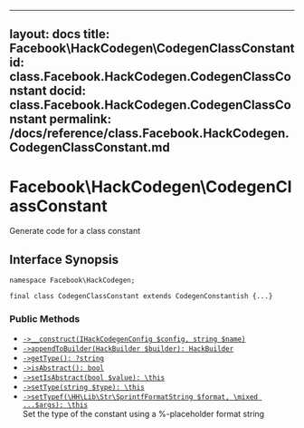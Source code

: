 
***

layout: docs
title: Facebook\\HackCodegen\\CodegenClassConstant
id: class.Facebook.HackCodegen.CodegenClassConstant
docid: class.Facebook.HackCodegen.CodegenClassConstant
permalink: /docs/reference/class.Facebook.HackCodegen.CodegenClassConstant.md
---







# Facebook\\HackCodegen\\CodegenClassConstant




Generate code for a class constant




## Interface Synopsis




``` Hack
namespace Facebook\HackCodegen;

final class CodegenClassConstant extends CodegenConstantish {...}
```




### Public Methods




- [` ->__construct(IHackCodegenConfig $config, string $name) `](<class.Facebook.HackCodegen.CodegenClassConstant.__construct.md>)
- [` ->appendToBuilder(HackBuilder $builder): HackBuilder `](<class.Facebook.HackCodegen.CodegenClassConstant.appendToBuilder.md>)
- [` ->getType(): ?string `](<class.Facebook.HackCodegen.CodegenClassConstant.getType.md>)
- [` ->isAbstract(): bool `](<class.Facebook.HackCodegen.CodegenClassConstant.isAbstract.md>)
- [` ->setIsAbstract(bool $value): \this `](<class.Facebook.HackCodegen.CodegenClassConstant.setIsAbstract.md>)
- [` ->setType(string $type): \this `](<class.Facebook.HackCodegen.CodegenClassConstant.setType.md>)
- [` ->setTypef(\HH\Lib\Str\SprintfFormatString $format, \mixed ...$args): \this `](<class.Facebook.HackCodegen.CodegenClassConstant.setTypef.md>)\
  Set the type of the constant using a %-placeholder format string